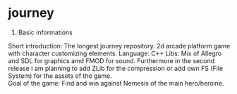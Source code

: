journey
=======
1. Basic informations

Short introduction: The longest journey repository. 2d arcade platform game with character customizing elements.
Language: C++
Libs: Mix of Allegro and SDL for graphics amd FMOD for sound. Furthermore in the second release I am planning to add ZLib for the compression or add own FS (File System) for the assets of the game.<br />
Goal of the game: Find and win against Nemesis of the main hero/heroine.

